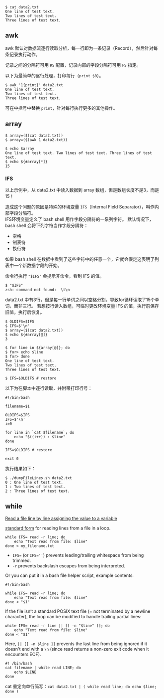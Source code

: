 
```
$ cat data2.txt
One line of test text.
Two lines of test text.
Three lines of test text.
```

## awk

awk 默认对数据流逐行读取分析，每一行即为一条记录（Record），然后针对每条记录执行动作。

记录之间的分隔符可用 `RS` 配置，记录内部的字段分隔符可用 `FS` 指定。

以下为最简单的逐行处理，打印每行（`print $0`）。

```
$ awk '1{print}' data2.txt
One line of test text.
Two lines of test text.
Three lines of test text.
```

可在中括号中替换 `print`，针对每行执行更多的其他操作。

## array

```
$ array=($(cat data2.txt))
$ array=($(awk 1 data2.txt))
```

```
$ echo $array
One line of test text. Two lines of test text. Three lines of test text.
$ echo ${#array[*]}
15
```

### IFS

以上示例中，从 data2.txt 中读入数据到 array 数组，但是数组长度不是3，而是15！

造成这个问题的原因是特殊的环境变量 `IFS`（Internal Field Separator），叫作内部字段分隔符。  
IFS环境变量定义了 bash shell 用作字段分隔符的一系列字符。
默认情况下，bash shell 会将下列字符当作字段分隔符：

- 空格  
- 制表符  
- 换行符  

如果 bash shell 在数据中看到了这些字符中的任意一个，它就会假定这表明了列表中一个新数据字段的开始。

命令行执行 `"$IFS"` 会提示非命令，看到 IFS 的值。

```
$ "$IFS"
zsh: command not found:  \t\n
```

data2.txt 中有3行，但是每一行单词之间以空格分割，导致for循环读取了15个单词，而非三行。
若想按行读入数组，可临时更改环境变量 IFS 的值，执行前保存旧值，执行后恢复。

```
$ OLDIFS=$IFS
$ IFS=$'\n'
$ array=($(cat data2.txt))
$ echo ${#array[@]}
3

$ for line in ${array[@]}; do
$ for> echo $line
$ for> done
One line of test text.
Two lines of test text.
Three lines of test text.

$ IFS=$OLDIFS # restore
```

以下为在脚本中逐行读取，并附带打印行号：

```
#!/bin/bash

filename=$1

OLDIFS=$IFS
IFS=$'\n'
i=0

for line in `cat $filename`; do
    echo "$((i++)) : $line" 
done

IFS=$OLDIFS # restore

exit 0
```

执行结果如下：

```
$ ./dumpFileLines.sh data2.txt
0 : One line of test text.
1 : Two lines of test text.
2 : Three lines of test text.
```

## while

[Read a file line by line assigning the value to a variable](https://stackoverflow.com/questions/10929453/read-a-file-line-by-line-assigning-the-value-to-a-variable)

[standard form](http://mywiki.wooledge.org/BashFAQ/001) for reading lines from a file in a loop.

```
while IFS= read -r line; do
    echo "Text read from file: $line"
done < my_filename.txt
```

- `IFS=` (or `IFS=''`) prevents leading/trailing whitespace from being trimmed.  
- `-r` prevents backslash escapes from being interpreted.  

Or you can put it in a bash file helper script, example contents:

```
#!/bin/bash

while IFS= read -r line; do
    echo "Text read from file: $line"
done < "$1"
```

If the file isn’t a standard POSIX text file (= not terminated by a newline character), the loop can be modified to handle trailing partial lines:

```
while IFS= read -r line || [[ -n "$line" ]]; do
    echo "Text read from file: $line"
done < "$1"
```

Here, `|| [[ -n $line ]]` prevents the last line from being ignored if it doesn't end with a `\n` (since read returns a non-zero exit code when it encounters EOF).

```
#! /bin/bash
cat filename | while read LINE; do
    echo $LINE
done
```

cat 重定向单行简写：`cat data2.txt | ( while read line; do echo $line; done )`
